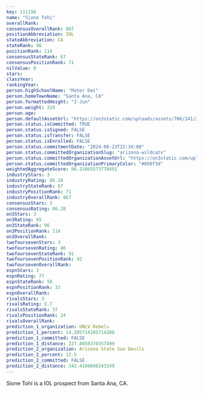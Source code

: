 ```yaml
---
key: 111156
name: "Sione Tohi"
overallRank: 
consensusOverallRank: 867
positionAbbreviation: IOL
stateAbbreviation: CA
stateRank: 96
positionRank: 114
consensusStateRank: 67
consensusPositionRank: 71
nilValue: 0
stars: 
classYear: 
rankingYear: 
person.highSchoolName: "Mater Dei"
person.homeTownName: "Santa Ana, CA"
person.formattedHeight: "2-Jun"
person.weight: 310
person.age: 
person.defaultAssetUrl: "https://on3static.com/uploads/assets/706/241/241706.png"
person.status.isCommitted: TRUE
person.status.isSigned: FALSE
person.status.isTransfer: FALSE
person.status.isEnrolled: FALSE
person.status.commitmentDate: "2024-06-23T22:34:00"
person.status.committedOrganizationSlug: "arizona-wildcats"
person.status.committedOrganizationAssetUrl: "https://on3static.com/uploads/assets/752/149/149752.svg"
person.status.committedOrganizationPrimaryColor: "#050f3d"
weightedAggregateScore: 86.33865573770491
industryStars: 3
industryRating: 86.28
industryStateRank: 67
industryPositionRank: 71
industryOverallRank: 867
consensusStars: 3
consensusRating: 86.28
on3Stars: 3
on3Rating: 85
on3StateRank: 96
on3PositionRank: 114
on3OverallRank: 
twofoursevenStars: 3
twofoursevenRating: 86
twofoursevenStateRank: 91
twofoursevenPositionRank: 92
twofoursevenOverallRank: 
espnStars: 3
espnRating: 77
espnStateRank: 58
espnPositionRank: 33
espnOverallRank: 
rivalsStars: 3
rivalsRating: 5.7
rivalsStateRank: 37
rivalsPositionRank: 24
rivalsOverallRank: 
prediction_1_organization: UNLV Rebels
prediction_1_percent: 14.285714285714288
prediction_1_committed: FALSE
prediction_1_distance: 227.8858370357499
prediction_2_organization: Arizona State Sun Devils
prediction_2_percent: 12.5
prediction_2_committed: FALSE
prediction_2_distance: 342.4104696243249
---
```

Sione Tohi is a IOL prospect from Santa Ana, CA.